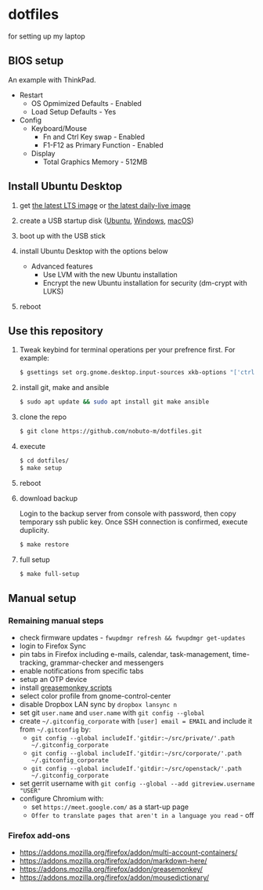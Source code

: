 dotfiles
========

for setting up my laptop

## BIOS setup

An example with ThinkPad.

* Restart
  - OS Opmimized Defaults - Enabled
  - Load Setup Defaults - Yes
* Config
  - Keyboard/Mouse
    - Fn and Ctrl Key swap - Enabled
    - F1-F12 as Primary Function - Enabled
  - Display
    - Total Graphics Memory - 512MB

## Install Ubuntu Desktop

1. get [the latest LTS image](https://www.ubuntu.com/download/desktop)
   or [the latest daily-live image](http://cdimage.ubuntu.com/daily-live/current/)

1. create a USB startup disk
   ([Ubuntu](https://tutorials.ubuntu.com/tutorial/tutorial-create-a-usb-stick-on-ubuntu),
   [Windows](https://tutorials.ubuntu.com/tutorial/tutorial-create-a-usb-stick-on-windows),
   [macOS](https://tutorials.ubuntu.com/tutorial/tutorial-create-a-usb-stick-on-macos))

1. boot up with the USB stick

1. install Ubuntu Desktop with the options below
   * Advanced features
     - Use LVM with the new Ubuntu installation
     - Encrypt the new Ubuntu installation for security (dm-crypt with LUKS)

1. reboot


## Use this repository

1. Tweak keybind for terminal operations per your prefrence first. For example:

   ```bash
   $ gsettings set org.gnome.desktop.input-sources xkb-options "['ctrl:nocaps']"
   ```

1. install git, make and ansible

    ```bash
    $ sudo apt update && sudo apt install git make ansible
    ```

1. clone the repo

    ```bash
    $ git clone https://github.com/nobuto-m/dotfiles.git
    ```

1. execute

    ```bash
    $ cd dotfiles/
    $ make setup
    ```

1. reboot

1. download backup

   Login to the backup server from console with password, then copy
   temporary ssh public key. Once SSH connection is confirmed, execute
   duplicity.

    ```bash
    $ make restore
    ```

1. full setup

    ```bash
    $ make full-setup
    ```

## Manual setup

### Remaining manual steps

* check firmware updates - `fwupdmgr refresh && fwupdmgr get-updates`
* login to Firefox Sync
* pin tabs in Firefox including e-mails, calendar, task-management,
  time-tracking, grammar-checker and messengers
* enable notifications from specific tabs
* setup an OTP device
* install [greasemonkey scripts](https://github.com/nobuto-m/greasemonkey-scripts)
* select color profile from gnome-control-center
* disable Dropbox LAN sync by `dropbox lansync n`
* set git `user.name` and `user.name` with `git config --global`
* create `~/.gitconfig_corporate` with `[user] email = EMAIL` and include it from `~/.gitconfig` by:
  - `git config --global includeIf.'gitdir:~/src/private/'.path ~/.gitconfig_corporate`
  - `git config --global includeIf.'gitdir:~/src/corporate/'.path ~/.gitconfig_corporate`
  - `git config --global includeIf.'gitdir:~/src/openstack/'.path ~/.gitconfig_corporate`
* set gerrit username with `git config --global --add gitreview.username "USER"`
* configure Chromium with:
  - set `https://meet.google.com/` as a start-up page
  - `Offer to translate pages that aren't in a language you read` - off

### Firefox add-ons

* https://addons.mozilla.org/firefox/addon/multi-account-containers/
* https://addons.mozilla.org/firefox/addon/markdown-here/
* https://addons.mozilla.org/firefox/addon/greasemonkey/
* https://addons.mozilla.org/firefox/addon/mousedictionary/
